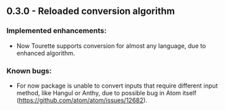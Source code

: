 ## 0.3.0 - Reloaded conversion algorithm

### Implemented enhancements:

* Now Tourette supports conversion for almost any language, due to enhanced algorithm.

### Known bugs:

* For now package is unable to convert inputs that require different input method, like Hangul or Anthy, due to possible bug in Atom itself (https://github.com/atom/atom/issues/12682).
